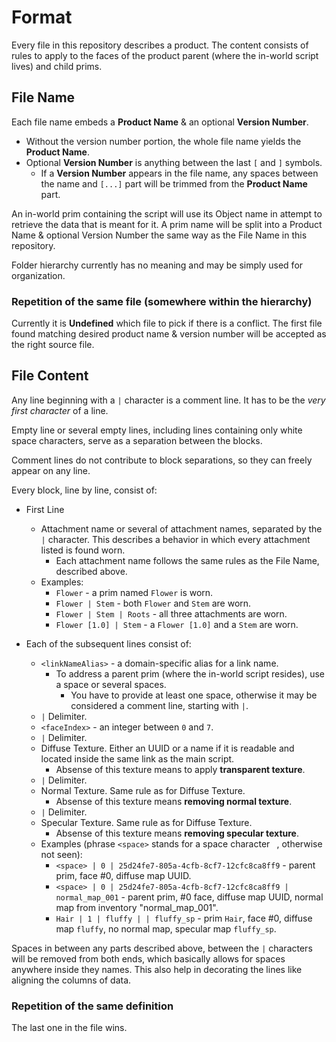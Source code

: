 # Format

Every file in this repository describes a product. The content consists of rules to apply to the faces of the product parent (where the in-world script lives) and child prims.

## File Name

Each file name embeds a **Product Name** & an optional **Version Number**.

* Without the version number portion, the whole file name yields the **Product Name**.
* Optional **Version Number** is anything between the last `[` and `]` symbols.
  * If a **Version Number** appears in the file name, any spaces between the name and `[...]` part will be trimmed from the **Product Name** part.

An in-world prim containing the script will use its Object name in attempt to retrieve the data that is meant for it. A prim name will be split into a Product Name & optional Version Number the same way as the File Name in this repository.

Folder hierarchy currently has no meaning and may be simply used for organization.

### Repetition of the same file (somewhere within the hierarchy)

Currently it is **Undefined** which file to pick if there is a conflict.
The first file found matching desired product name & version number will be accepted as the right source file.

## File Content

Any line beginning with a `|` character is a comment line. It has to be the _very first character_ of a line.

Empty line or several empty lines, including lines containing only white space characters, serve as a separation between the blocks.

Comment lines do not contribute to block separations, so they can freely appear on any line.

Every block, line by line, consist of:

* First Line
  * Attachment name or several of attachment names, separated by the `|` character. This describes a behavior in which every attachment listed is found worn.
    * Each attachment name follows the same rules as the File Name, described above.
  * Examples:
    * `Flower` - a prim named `Flower` is worn.
    * `Flower | Stem` - both `Flower` and `Stem` are worn.
    * `Flower | Stem | Roots` - all three attachments are worn.
    * `Flower [1.0] | Stem` - a `Flower [1.0]` and a `Stem` are worn.

* Each of the subsequent lines consist of:
  * `<linkNameAlias>` - a domain-specific alias for a link name.
    * To address a parent prim (where the in-world script resides), use a space or several spaces.
      * You have to provide at least one space, otherwise it may be considered a comment line, starting with `|`.
  * `|` Delimiter.
  * `<faceIndex>` - an integer between `0` and `7`.
  * `|` Delimiter.
  * Diffuse Texture. Either an UUID or a name if it is readable and located inside the same link as the main script.
    * Absense of this texture means to apply **transparent texture**.
  * `|` Delimiter.
  * Normal Texture. Same rule as for Diffuse Texture.
    * Absense of this texture means **removing normal texture**. 
  * `|` Delimiter.
  * Specular Texture. Same rule as for Diffuse Texture.
    * Absense of this texture means **removing specular texture**.
  * Examples (phrase `<space>` stands for a space character ` `, otherwise not seen):
    * `<space> | 0 | 25d24fe7-805a-4cfb-8cf7-12cfc8ca8ff9` - parent prim, face #0, diffuse map UUID.
    * `<space> | 0 | 25d24fe7-805a-4cfb-8cf7-12cfc8ca8ff9 | normal_map_001` - parent prim, #0 face, diffuse map UUID, normal map from inventory "normal_map_001".
    * `Hair | 1 | fluffy | | fluffy_sp` - prim `Hair`, face #0, diffuse map `fluffy`, no normal map, specular map `fluffy_sp`.

Spaces in between any parts described above, between the `|` characters will be removed from both ends, which basically allows for spaces anywhere inside they names. This also help in decorating the lines like aligning the columns of data.


### Repetition of the same definition

The last one in the file wins.
